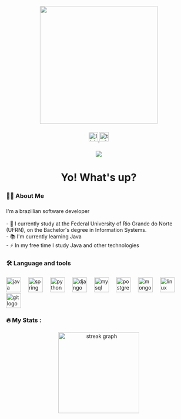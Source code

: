 <div align="center">
  <img height="320" src="https://cdn.discordapp.com/attachments/591733678204518400/1190067293594591252/mclovin-melati-rosenberg-transparent.png?ex=65a07389&is=658dfe89&hm=2cda279bfa6376a7d7356e2e9acaaf1122ca1f25f53addf339e19ea4b26efa33&"  />
</div>

###

<div align="center">
  <a href="https://www.linkedin.com/in/guilherme-medeiros-9713a7236/" target="_blank">
    <img src="https://img.shields.io/static/v1?message=LinkedIn&logo=linkedin&label=&color=0077B5&logoColor=white&labelColor=&style=for-the-badge" height="25" alt="linkedin logo"  />
  </a>
  <a href="https://twitter.com/gu1mdros" target="_blank">
    <img src="https://img.shields.io/static/v1?message=Twitter&logo=twitter&label=&color=1DA1F2&logoColor=white&labelColor=&style=for-the-badge" height="25" alt="twitter logo"  />
  </a>
</div>

###

<div align="center">
  <img src="https://visitor-badge.laobi.icu/badge?page_id=GuiMedeirox.GuiMedeirox&"  />
</div>

###

<h1 align="center">Yo! What's up?</h1>

###

<h3 align="left">👩‍💻  About Me</h3>

###

<p align="left">I'm a brazillian software developer<br><br>- 🔭 I currently study at the Federal University of Rio Grande do Norte (UFRN), on the Bachelor's degree in Information Systems. <br>- 📚 I'm currently learning Java<br>- ⚡ In my free time I study Java and other technologies</p>

###

<h3 align="left">🛠 Language and tools</h3>

###

<div align="left">
  <img src="https://cdn.jsdelivr.net/gh/devicons/devicon/icons/java/java-original.svg" height="40" alt="java logo"  />
  <img width="12" />
  <img src="https://cdn.jsdelivr.net/gh/devicons/devicon/icons/spring/spring-original.svg" height="40" alt="spring logo"  />
  <img width="12" />
  <img src="https://cdn.jsdelivr.net/gh/devicons/devicon/icons/python/python-original.svg" height="40" alt="python logo"  />
  <img width="12" />
  <img src="https://cdn.jsdelivr.net/gh/devicons/devicon/icons/django/django-plain.svg" height="40" alt="django logo"  />
  <img width="12" />
  <img src="https://cdn.jsdelivr.net/gh/devicons/devicon/icons/mysql/mysql-original.svg" height="40" alt="mysql logo"  />
  <img width="12" />
  <img src="https://cdn.jsdelivr.net/gh/devicons/devicon/icons/postgresql/postgresql-original.svg" height="40" alt="postgresql logo"  />
  <img width="12" />
  <img src="https://cdn.jsdelivr.net/gh/devicons/devicon/icons/mongodb/mongodb-original.svg" height="40" alt="mongodb logo"  />
  <img width="12" />
  <img src="https://cdn.jsdelivr.net/gh/devicons/devicon/icons/linux/linux-original.svg" height="40" alt="linux logo"  />
  <img width="12" />
  <img src="https://cdn.jsdelivr.net/gh/devicons/devicon/icons/git/git-original.svg" height="40" alt="git logo"  />
</div>

###

<h3 align="left">🔥   My Stats :</h3>

###

<div align="center">
  <img src="https://streak-stats.demolab.com?user=GuiMedeirox&locale=en&mode=daily&theme=dark&hide_border=false&border_radius=5&order=3" height="220" alt="streak graph"  />
</div>

###
